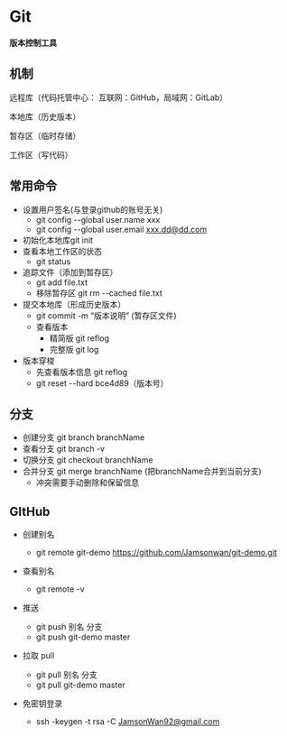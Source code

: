 # Git

**版本控制工具**

## 机制

远程库（代码托管中心： 互联网：GitHub，局域网：GitLab）

本地库（历史版本）

暂存区（临时存储）

工作区（写代码）

## 常用命令

* 设置用户签名(与登录github的账号无关)
  * git config --global user.name xxx
  * git config --global user.email xxx.dd@dd.com
* 初始化本地库git init
* 查看本地工作区的状态
  * git status
* 追踪文件（添加到暂存区）
  * git add file.txt
  * 移除暂存区 git rm --cached file.txt
* 提交本地库（形成历史版本）
  * git commit -m  “版本说明” (暂存区文件)
  * 查看版本
    * 精简版 git reflog
    * 完整版 git log
* 版本穿梭
  * 先查看版本信息  git reflog
  * git reset --hard  bce4d89（版本号）

## 分支

* 创建分支 git branch branchName
* 查看分支 git branch -v
* 切换分支 git checkout branchName
* 合并分支 git merge branchName (把branchName合并到当前分支)
  * 冲突需要手动删除和保留信息

## GItHub

* 创建别名
  * git remote git-demo https://github.com/Jamsonwan/git-demo.git
* 查看别名
  * git remote -v 
* 推送
  * git push 别名 分支
  * git push git-demo master
* 拉取 pull
  * git pull 别名 分支
  * git pull git-demo master

* 免密钥登录
  * ssh -keygen -t rsa -C JamsonWan92@gmail.com